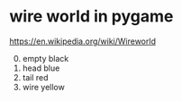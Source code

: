 
# wire world in pygame

https://en.wikipedia.org/wiki/Wireworld

0. empty    black
1. head     blue
2. tail     red
3. wire     yellow
